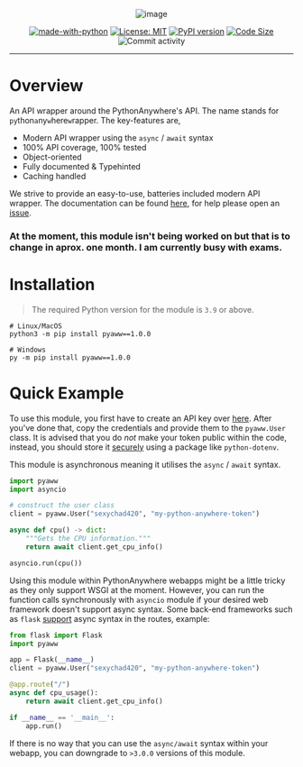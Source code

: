 <div align="center">

![image](https://i.imgur.com/jXVDRs6.png)

[![made-with-python](https://img.shields.io/badge/Made%20with-Python-1f425f.svg)](https://www.python.org/)
[![License: MIT](https://img.shields.io/badge/License-MIT-yellow.svg)](https://opensource.org/licenses/MIT)
[![PyPI version](https://badge.fury.io/py/pyaww.svg)](https://badge.fury.io/py/pyaww)
[![Code Size](https://img.shields.io/github/languages/code-size/ammarsys/pyaww)](https://img.shields.io/github/languages/code-size/ammarsys/pyaww)
![Commit activity](https://img.shields.io/github/commit-activity/w/ammarsys/pyaww)

</div>
<hr>

# Overview

An API wrapper around the PythonAnywhere's API. The name stands for `py`thon`a`ny`w`here`w`rapper. The key-features are,

- Modern API wrapper using the `async` / `await` syntax
- 100% API coverage, 100% tested
- Object-oriented
- Fully documented & Typehinted
- Caching handled

We strive to provide an easy-to-use, batteries included modern API wrapper. The documentation can be found [here](https://pyaww-docs.vercel.app/), 
for help please open an [issue](https://github.com/ammarsys/pyaww/issues).

### At the moment, this module isn't being worked on but that is to change in aprox. one month. I am currently busy with exams.

# Installation

> The required Python version for the module is `3.9` or above.

```
# Linux/MacOS
python3 -m pip install pyaww==1.0.0

# Windows
py -m pip install pyaww==1.0.0
```

# Quick Example

To use this module, you first have to create an API key over [here](https://www.pythonanywhere.com/account/#api_token). 
After you've done that, copy the credentials and provide them to the `pyaww.User` class. It is advised that you do 
*not* make your token public within the code, instead, you should store it [securely](https://stackoverflow.com/questions/41546883/what-is-the-use-of-python-dotenv) 
using a package like `python-dotenv`.

This module is asynchronous meaning it utilises the `async` / `await` syntax.

```py
import pyaww
import asyncio

# construct the user class
client = pyaww.User("sexychad420", "my-python-anywhere-token")

async def cpu() -> dict:
    """Gets the CPU information."""
    return await client.get_cpu_info()

asyncio.run(cpu())
```

Using this module within PythonAnywhere webapps might be a little tricky as they only support WSGI at the moment.
However, you can run the function calls synchronously with `asyncio` module if your desired web framework doesn't 
support async syntax. Some back-end frameworks such as `flask` 
[support](https://flask.palletsprojects.com/en/2.0.x/async-await/) async syntax in the routes, example:
```py
from flask import Flask
import pyaww

app = Flask(__name__)
client = pyaww.User("sexychad420", "my-python-anywhere-token")

@app.route("/")
async def cpu_usage():
    return await client.get_cpu_info()

if __name__ == '__main__':
    app.run()
```

If there is no way that you can use the `async/await` syntax within your webapp, you can downgrade to `>3.0.0` versions
of this module.
